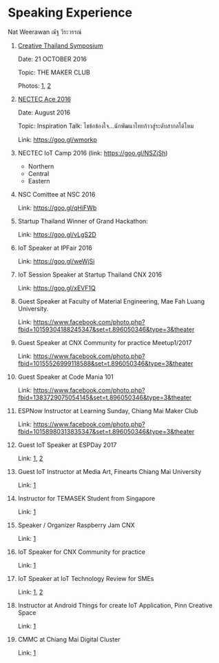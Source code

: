 Speaking Experience
=========================
Nat Weerawan
ณัฐ วีระวรรณ์

1. [Creative Thailand Symposium](https://www.zipeventapp.com/e/creative-thailand-symposium)

	Date: 21 OCTOBER 2016
	
	Topic: THE MAKER CLUB

	Photos: [1](https://www.facebook.com/photo.php?fbid=1052195794878236&set=t.896050346&type=3&theater), [2](https://www.facebook.com/photo.php?fbid=1052195891544893&set=t.896050346&type=3&theater)

2. [NECTEC Ace 2016](https://www.nectec.or.th/ace2016/speaker-lineup/nat-weerawan/index.html)
	
	Date: August 2016
	
	Topic: Inspiration Talk: ไขข้อข้องใจ…นักพัฒนาไทยก้าวสู่ระดับสากลได้ไหม
	
	Link: https://goo.gl/wmorkp
	
3. NECTEC IoT Camp 2016 (link: https://goo.gl/NSZjSh)
	* Northern
	* Central 
	* Eastern 
4. NSC Comittee at NSC 2016 
	
	Link: https://goo.gl/qHiFWb
	
5. Startup Thailand Winner of Grand Hackathon: 

	Link: https://goo.gl/vLgS2D
6. IoT Speaker at IPFair 2016

	Link: https://goo.gl/weWjSi
7. IoT Session Speaker at Startup Thailand CNX 2016

	Link: https://goo.gl/xEVF1Q

8. Guest Speaker at Faculty of Material Engineering, Mae Fah Luang University.
	
	Link: https://www.facebook.com/photo.php?fbid=10159304188245347&set=t.896050346&type=3&theater
9. Guest Speaker at CNX Community for practice Meetup1/2017
	
	Link: https://www.facebook.com/photo.php?fbid=10155526999118588&set=t.896050346&type=3&theater
10. Guest Speaker at Code Mania 101
	
	Link: https://www.facebook.com/photo.php?fbid=1383729075054145&set=t.896050346&type=3&theater
11. ESPNow Instructor at Learning Sunday, Chiang Mai Maker Club
	
	Link: https://www.facebook.com/photo.php?fbid=10158980313835347&set=t.896050346&type=3&theater
12. Guest IoT Speaker at ESPDay 2017
	
	Link: [1](https://www.facebook.com/photo.php?fbid=10155568187956412&set=t.896050346&type=3&theater), [2](https://www.facebook.com/photo.php?fbid=1341288829260110&set=t.896050346&type=3&theater)
13. Guest IoT Instructor at Media Art, Finearts Chiang Mai University
	
	Link: [1](https://www.facebook.com/photo.php?fbid=1478739042158296&set=t.896050346&type=3&theater)
14. Instructor for TEMASEK Student from Singapore
	
	Link: [1](https://www.facebook.com/photo.php?fbid=1250189678391405&set=t.896050346&type=3&theater)
15. Speaker / Organizer Raspberry Jam CNX
	
	Link: [1](https://www.facebook.com/photo.php?fbid=1246110112132695&set=t.896050346&type=3&theater)
16. IoT Speaker for CNX Community for practice
	
	Link: [1](https://www.facebook.com/photo.php?fbid=10155093427017622&set=t.896050346&type=3&theater)
17. IoT Speaker at IoT Technology Review for SMEs
	
	Link: [1](https://www.facebook.com/photo.php?fbid=10158290438350347&set=t.896050346&type=3&theater), [2](https://www.facebook.com/photo.php?fbid=10158290447700347&set=t.896050346&type=3&theater)
18. Instructor at Android Things for create IoT Application, Pinn Creative Space
	
	Link: [1](https://www.facebook.com/photo.php?fbid=10210282721616054&set=t.896050346&type=3&theater)
19. CMMC at Chiang Mai Digital Cluster
	
	Link: [1](https://www.facebook.com/photo.php?fbid=10158027258415347&set=t.896050346&type=3&theater)
